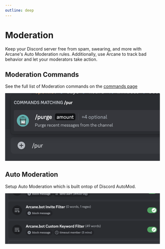```yaml
---
outline: deep
---
```


# Moderation

Keep your Discord server free from spam, swearing, and more with Arcane's Auto Moderation rules. Additionally, use Arcane to track bad behavior and let your moderators take action.

## Moderation Commands

See the full list of Moderation commands on the [commands page](../../core/commands/list.md#moderation)

![Moderation commands](../../images/moderation/commands.png)

## Auto Moderation

Setup Auto Moderation which is built ontop of Discord AutoMod.

![Auto moderation](../../images/moderation/automod.png)
